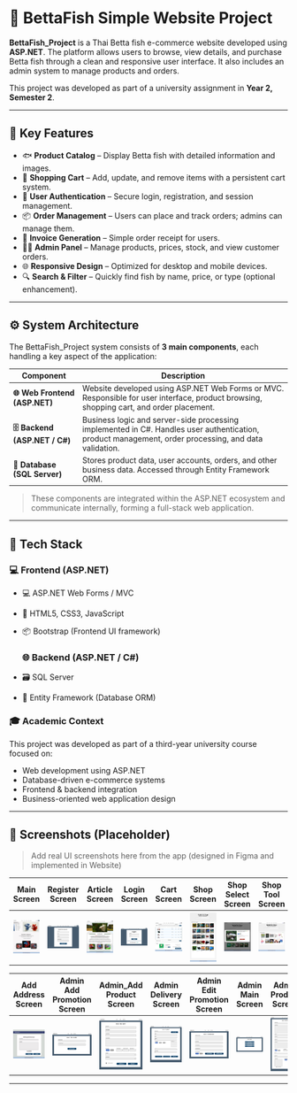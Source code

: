 # 🐠 BettaFish Simple Website Project

**BettaFish_Project** is a Thai Betta fish e-commerce website developed using **ASP.NET**. The platform allows users to browse, view details, and purchase Betta fish through a clean and responsive user interface. It also includes an admin system to manage products and orders.

This project was developed as part of a university assignment in **Year 2, Semester 2**.

---

## 🚀 Key Features

- 🐟 **Product Catalog** – Display Betta fish with detailed information and images.
- 🛒 **Shopping Cart** – Add, update, and remove items with a persistent cart system.
- 👤 **User Authentication** – Secure login, registration, and session management.
- 📦 **Order Management** – Users can place and track orders; admins can manage them.
- 🧾 **Invoice Generation** – Simple order receipt for users.
- 🧑‍💼 **Admin Panel** – Manage products, prices, stock, and view customer orders.
- 🌐 **Responsive Design** – Optimized for desktop and mobile devices.
- 🔍 **Search & Filter** – Quickly find fish by name, price, or type (optional enhancement).

---

## ⚙️ System Architecture

The BettaFish_Project system consists of **3 main components**, each handling a key aspect of the application:

| Component           | Description |
|---------------------|-------------|
| **🌐 Web Frontend (ASP.NET)** | Website developed using ASP.NET Web Forms or MVC. Responsible for user interface, product browsing, shopping cart, and order placement. |
| **🗄️ Backend (ASP.NET / C#)** | Business logic and server-side processing implemented in C#. Handles user authentication, product management, order processing, and data validation. |
| **💾 Database (SQL Server)** | Stores product data, user accounts, orders, and other business data. Accessed through Entity Framework ORM. |

> These components are integrated within the ASP.NET ecosystem and communicate internally, forming a full-stack web application.

---

## 🧰 Tech Stack

### 💻 Frontend (ASP.NET)

- 💻 ASP.NET Web Forms / MVC
- 🎨 HTML5, CSS3, JavaScript
- 📦 Bootstrap (Frontend UI framework)

  ### 🌐 Backend (ASP.NET / C#)
- 🗃️ SQL Server
- 🔐 Entity Framework (Database ORM)

### 🎓 Academic Context

This project was developed as part of a third-year university course focused on:

- Web development using ASP.NET
- Database-driven e-commerce systems
- Frontend & backend integration
- Business-oriented web application design

---

## 📸 Screenshots (Placeholder)

> Add real UI screenshots here from the app (designed in Figma and implemented in Website)

| Main Screen | Register Screen | Article Screen | Login Screen | Cart Screen | Shop Screen | Shop Select Screen | Shop Tool Screen |
|-----------|--------------|--------|-----------|-----------|-----------|-----------|-----------|
| ![](screenshots/main_screen.jpg) | ![](screenshots/register_screen.jpg) | ![](screenshots/article_screen.jpg) | ![](screenshots/login_screen.jpg) | ![](screenshots/cart_screen.jpg) | ![](screenshots/shop_screen.jpg) | ![](screenshots/shop_select_screen.jpg) |  ![](screenshots/shop_tool_screen.jpg) | 

| Add Address Screen | Admin Add Promotion Screen | Admin_Add Product Screen | Admin Delivery Screen | Admin Edit Promotion Screen | Admin Main Screen | Admin Product Screen | Edit Address Screen |Edit Profile Screen |
|-----------|--------------|--------|-----------|-----------|-----------|-----------|-----------|-----------|
| ![](screenshots/add_address_screen.jpg) | ![](screenshots/admin_add_promotion_screen.jpg) | ![](screenshots/Admin_AddProduct_Master.jpg) | ![](screenshots/admin_delivery_screen.jpg) | ![](screenshots/admin_edit_promotion_screen.jpg) | ![](screenshots/admin_main_screen.jpg) | ![](screenshots/admin_product_screen.jpg) |  ![](screenshots/edit_address_screen.jpg) |   ![](screenshots/edit_profile_screen.jpg) | 

---


